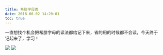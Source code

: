 ```yaml
---
title: 希腊字母表
date: 2018-06-02 14:20:01
toc: true
---
```


一直想找个机会把希腊字母的读法都给记下来，省的用的时候都不会读，今天终于记起来了，学习！


![](https://ws1.sinaimg.cn/large/006tNbRwgy1fglymdrcpqj30i40vegnb.jpg)
![](https://ws1.sinaimg.cn/large/006tNbRwgy1fglymuwom9j30hr0tkmyd.jpg)